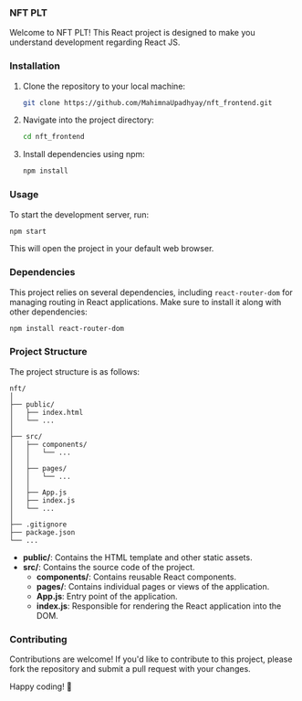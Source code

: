 ### NFT PLT

Welcome to NFT PLT! This React project is designed to make you understand development regarding React JS.

### Installation

1. Clone the repository to your local machine:

    ```bash
    git clone https://github.com/MahimnaUpadhyay/nft_frontend.git
    ```

2. Navigate into the project directory:

    ```bash
    cd nft_frontend
    ```

3. Install dependencies using npm:

    ```bash
    npm install
    ```

### Usage

To start the development server, run:

```bash
npm start
```

This will open the project in your default web browser.

### Dependencies

This project relies on several dependencies, including `react-router-dom` for managing routing in React applications. Make sure to install it along with other dependencies:

```bash
npm install react-router-dom
```

### Project Structure

The project structure is as follows:

```
nft/
│
├── public/
│   ├── index.html
│   └── ...
│
├── src/
│   ├── components/
│   │   └── ...
│   │
│   ├── pages/
│   │   └── ...
│   │
│   ├── App.js
│   ├── index.js
│   └── ...
│
├── .gitignore
├── package.json
└── ...
```

- **public/**: Contains the HTML template and other static assets.
- **src/**: Contains the source code of the project.
  - **components/**: Contains reusable React components.
  - **pages/**: Contains individual pages or views of the application.
  - **App.js**: Entry point of the application.
  - **index.js**: Responsible for rendering the React application into the DOM.

### Contributing

Contributions are welcome! If you'd like to contribute to this project, please fork the repository and submit a pull request with your changes.

Happy coding! 🚀
